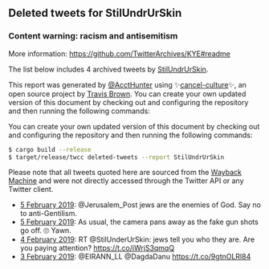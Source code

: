 ## Deleted tweets for StilUndrUrSkin
### Content warning: racism and antisemitism
More information: https://github.com/TwitterArchives/KYE#readme

The list below includes 4 archived tweets by
[StilUndrUrSkin](https://twitter.com/StilUndrUrSkin).



This report was generated by [@AcctHunter](https://twitter.com/accthunter) using ✨[cancel-culture](https://github.com/travisbrown/cancel-culture)✨,
an open source project by [Travis Brown](https://twitter.com/travisbrown). You can create your own
updated version of this document by checking out and configuring the repository and then running
the following commands:

You can create your own updated version of this document by checking out and configuring the
repository and then running the following commands:

```bash
$ cargo build --release
$ target/release/twcc deleted-tweets --report StilUndrUrSkin
```

Please note that all tweets quoted here are sourced from the
[Wayback Machine](https://web.archive.org) and were not directly accessed through the Twitter API or
any Twitter client.

* [ 5 February 2019](https://web.archive.org/web/20190205030141/https://twitter.com/StilUndrUrSkin/status/1092619241294041090): @Jerusalem_Post jews are the enemies of God.  Say no to anti-Gentilism.
* [ 5 February 2019](https://web.archive.org/web/20190205000936/https://twitter.com/StilUndrUrSkin/status/1092575935092658177): As usual, the camera pans away as the fake gun shots go off. 🙄 Yawn.
* [ 4 February 2019](https://web.archive.org/web/20190204130330/https://twitter.com/StilUndrUrSkin/status/1092408305547386881): RT @StilUnderUrSkin: jews tell you who they are. Are you paying attention? https://t.co/iWrjS3qmqQ
* [ 3 February 2019](https://web.archive.org/web/20190203220113/https://twitter.com/StilUndrUrSkin/status/1092181238511796226): @EIRANN_LL @DagdaDanu https://t.co/9gtnOLRl84
